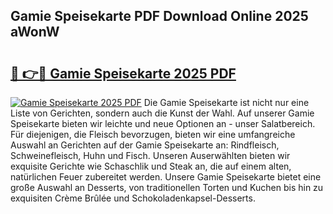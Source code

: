## Gamie Speisekarte PDF Download Online 2025 aWonW

# <h2><a href="http://gc882b9.nevu.top/?p=Gamie+Speisekarte">🔗 👉🔴 Gamie Speisekarte 2025 PDF</a></h2>

[![Gamie Speisekarte 2025 PDF](https://i.imgur.com/dBaPXMq.png)](http://gc882b9.nevu.top/?p=Gamie+Speisekarte)
Die Gamie Speisekarte ist nicht nur eine Liste von Gerichten, sondern auch die Kunst der Wahl. Auf unserer Gamie Speisekarte bieten wir leichte und neue Optionen an - unser Salatbereich. Für diejenigen, die Fleisch bevorzugen, bieten wir eine umfangreiche Auswahl an Gerichten auf der Gamie Speisekarte an: Rindfleisch, Schweinefleisch, Huhn und Fisch. Unseren Auserwählten bieten wir exquisite Gerichte wie Schaschlik und Steak an, die auf einem alten, natürlichen Feuer zubereitet werden. Unsere Gamie Speisekarte bietet eine große Auswahl an Desserts, von traditionellen Torten und Kuchen bis hin zu exquisiten Crème Brûlée und Schokoladenkapsel-Desserts.
